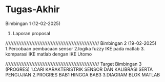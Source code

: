 # Tugas-Akhir

Bimbingan 1                                  (12-02-2025)
1. Laporan proposal

//////////////////////////////////////////////////////////
Bimbingan 2                                  (19-02-2025)
1.Percobaan pembacaan sensor
2.logika fuzzy IKE pada matlab
3. komparasi IKE matlab dengan IKE Utomo

//////////////////////////////////////////////////////////
Target Bimbingan 3                           (PROGRES)
1.CARI KARAKTERISTRIK SENSOR DAN KALIBRASI SERTA PENGUJIAN
2.PROGRES BAB1 HINGGA BAB3
3.DIAGRAM BLOK MATLAB
